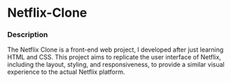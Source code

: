 # Netflix-Clone

### Description

The Netflix Clone is a front-end web project, I developed after just learning HTML and CSS. This project aims to replicate the user interface of Netflix, including the layout, styling, and responsiveness, to provide a similar visual experience to the actual Netflix platform.
